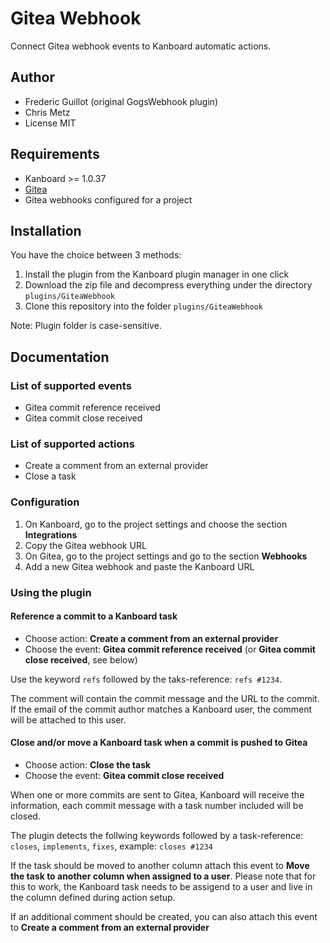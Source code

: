 Gitea Webhook
============

Connect Gitea webhook events to Kanboard automatic actions.

Author
------
- Frederic Guillot (original GogsWebhook plugin)
- Chris Metz
- License MIT

Requirements
------------

- Kanboard >= 1.0.37
- [Gitea](https://gitea.io/)
- Gitea webhooks configured for a project

Installation
------------

You have the choice between 3 methods:

1. Install the plugin from the Kanboard plugin manager in one click
2. Download the zip file and decompress everything under the directory `plugins/GiteaWebhook`
3. Clone this repository into the folder `plugins/GiteaWebhook`

Note: Plugin folder is case-sensitive.

Documentation
-------------

### List of supported events

- Gitea commit reference received
- Gitea commit close received

### List of supported actions

- Create a comment from an external provider
- Close a task

### Configuration

1. On Kanboard, go to the project settings and choose the section **Integrations**
2. Copy the Gitea webhook URL
3. On Gitea, go to the project settings and go to the section **Webhooks**
4. Add a new Gitea webhook and paste the Kanboard URL

### Using the plugin

#### Reference a commit to a Kanboard task

- Choose action: **Create a comment from an external provider**
- Choose the event: **Gitea commit reference received** (or **Gitea commit close received**, see below)

Use the keyword `refs` followed by the taks-reference: `refs #1234`.

The comment will contain the commit message and the URL to the commit. If the email of the commit author matches a Kanboard user, the comment will be attached to this user.


#### Close and/or move a Kanboard task when a commit is pushed to Gitea

- Choose action: **Close the task**
- Choose the event: **Gitea commit close received**

When one or more commits are sent to Gitea, Kanboard will receive the information, each commit message with a task number included will be closed.

The plugin detects the follwing keywords followed by a task-reference: `closes`, `implements`, `fixes`, example: `closes #1234`

If the task should be moved to another column attach this event to **Move the task to another column when assigned to a user**. Please note that for this to work, the Kanboard task needs to be assigend to a user and live in the column defined during action setup.

If an additional comment should be created, you can also attach this event to **Create a comment from an external provider**
